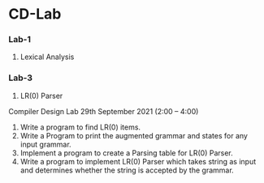 # CD-Lab
### Lab-1
1. Lexical Analysis

### Lab-3
1. LR(0) Parser


 Compiler Design Lab
29th September 2021 (2:00 – 4:00)
    
1. Write a program to find LR(0) items.
2. Write a Program to print the augmented grammar and states for any input grammar.
3. Implement a program to create a Parsing table for LR(0) Parser.
4. Write a program to implement LR(0) Parser which takes string as input and determines
whether the string is accepted by the grammar.
